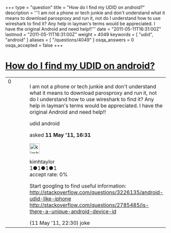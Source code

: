 +++
type = "question"
title = "How do I find my UDID on android?"
description = '''I am not a phone or tech junkie and don&#x27;t understand what it means to download parosproxy and run it, not do I understand how to use wireshark to find it? Any help in layman&#x27;s terms would be appreciated. I have the original Android and need help!!'''
date = "2011-05-11T16:31:00Z"
lastmod = "2011-05-11T16:31:00Z"
weight = 4049
keywords = [ "udid", "android" ]
aliases = [ "/questions/4049" ]
osqa_answers = 0
osqa_accepted = false
+++

<div class="headNormal">

# [How do I find my UDID on android?](/questions/4049/how-do-i-find-my-udid-on-android)

</div>

<div id="main-body">

<div id="askform">

<table id="question-table" style="width:100%;"><colgroup><col style="width: 50%" /><col style="width: 50%" /></colgroup><tbody><tr class="odd"><td style="width: 30px; vertical-align: top"><div class="vote-buttons"><div id="post-4049-score" class="post-score" title="current number of votes">0</div><div id="favorite-count" class="favorite-count"></div></div></td><td><div id="item-right"><div class="question-body"><p>I am not a phone or tech junkie and don't understand what it means to download parosproxy and run it, not do I understand how to use wireshark to find it? Any help in layman's terms would be appreciated. I have the original Android and need help!!</p></div><div id="question-tags" class="tags-container tags">udid android</div><div id="question-controls" class="post-controls"></div><div class="post-update-info-container"><div class="post-update-info post-update-info-user"><p>asked <strong>11 May '11, 16:31</strong></p><img src="https://secure.gravatar.com/avatar/d28d6f0e8c15df4716071c1bead02f72?s=32&amp;d=identicon&amp;r=g" class="gravatar" width="32" height="32" alt="kimhtaylor&#39;s gravatar image" /><p>kimhtaylor<br />
<span class="score" title="1 reputation points">1</span><span title="1 badges"><span class="badge1">●</span><span class="badgecount">1</span></span><span title="1 badges"><span class="silver">●</span><span class="badgecount">1</span></span><span title="1 badges"><span class="bronze">●</span><span class="badgecount">1</span></span><br />
<span class="accept_rate" title="Rate of the user&#39;s accepted answers">accept rate:</span> <span title="kimhtaylor has no accepted answers">0%</span></p></div></div><div id="comments-container-4049" class="comments-container"><span id="4050"></span><div id="comment-4050" class="comment"><div id="post-4050-score" class="comment-score"></div><div class="comment-text"><p>Start googling to find useful information:<br />
<a href="http://stackoverflow.com/questions/3226135/android-udid-like-iphone">http://stackoverflow.com/questions/3226135/android-udid-like-iphone</a><br />
<a href="http://stackoverflow.com/questions/2785485/is-there-a-unique-android-device-id">http://stackoverflow.com/questions/2785485/is-there-a-unique-android-device-id</a></p></div><div id="comment-4050-info" class="comment-info"><span class="comment-age">(11 May '11, 22:30)</span> joke</div></div></div><div id="comment-tools-4049" class="comment-tools"></div><div class="clear"></div><div id="comment-4049-form-container" class="comment-form-container"></div><div class="clear"></div></div></td></tr></tbody></table>

</div>

</div>

